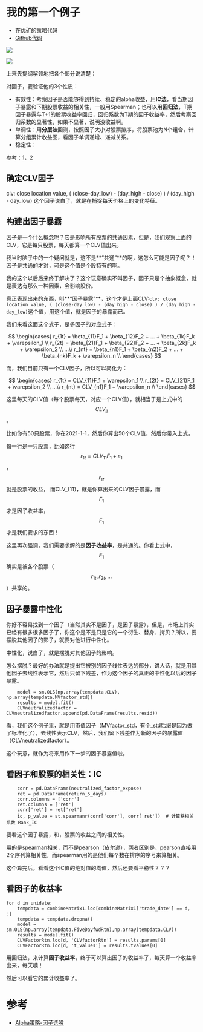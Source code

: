# 我的第一个例子

- [在优矿的策略代码](https://uqer.datayes.com/v3/community/share/61b170f3d6558d0110442baa)
- [Github代码](https://github.com/piginzoo/sandbox/blob/v1/quant/%E6%88%91%E7%9A%84%E5%AD%A6%E4%B9%A0%E4%BE%8B%E5%AD%90.py)


![](https://resource.shangmayuan.com/droxy-blog/2019/12/04/14f114fb402c43da815ffa76e2a72a15-2.png)

![](https://pic.jg.com.cn/img/pinggu/e07ed41db868747470733a2f2f706963342e7a68696d672e636f6d2f38302f76322d30613635393764656137386337336330393434643963303566663839306463375f68642e6a7067d1f544d5d1.jpg)

上来先提纲挈领地把各个部分说清楚：

对因子，要验证他的3个性质：
- 有效性：考察因子是否能够得到持续、稳定的alpha收益，用**IC法**，看当期因子暴露和下期股票收益的相关性，一般用Spearman；也可以用**回归法**，T期因子暴露与T+1的股票收益率回归，回归系数为T期的因子收益率，然后考察回归系数的显著性，如果不显著，说明没收益啊。
- 单调性：用**分层法**回测，按照因子大小对股票排序，将股票池为N个组合，计算分组累计收益图，看因子单调递增、递减关系。
- 稳定性：

参考：[1](https://www.shangmayuan.com/a/118d3cb632654637b7688a3a.html)，[2](https://bbs.pinggu.org/thread-6947014-1-1.html)

## 确定CLV因子

clv: close location value, ( (close-day_low) - (day_high - close) ) / (day_high - day_low)
这个因子说白了，就是在捕捉每天价格上的变化特征。


## 构建出因子暴露

因子是一个什么概念呢？它是影响所有股票的共通因素，但是，我们观察上面的CLV，它是每只股票，每天都算一个CLV值出来。

我当时脑子中的一个疑问就是，这不是**“共通”**的啊，这怎么可能是因子呢？！因子是共通的才对，可是这个值是个股特有的啊。

我的这个以后后来终于解决了？这个玩意确实不叫因子，因子只是个抽象概念，就是表达有那么一种因素，会影响股价。

真正表现出来的东西，叫**“因子暴露”**，这个才是上面CLV:`clv: close location value, ( (close-day_low) - (day_high - close) ) / (day_high - day_low)`这个值，用这个值，就是因子的暴露而已。

我们来看这面这个式子，是多因子的对应式子：

$$
\begin{cases}
r_{1t} = \beta_{11}F_1 + \beta_{12}F_2 + ... + \beta_{1k}F_k  + \varepsilon_1 \\ 
r_{2t} = \beta_{21}F_1 + \beta_{22}F_2 + ... + \beta_{2k}F_k  + \varepsilon_2 \\
...\\
r_{nt} = \beta_{n1}F_1 + \beta_{n2}F_2 + ... + \beta_{nk}F_k  + \varepsilon_n \\
\end{cases}
$$

而，我们目前只有一个CLV因子，所以可以简化为：

$$
\begin{cases}
r_{1t} = CLV_{11}F_1 + \varepsilon_1 \\ 
r_{2t} = CLV_{21}F_1 + \varepsilon_2 \\
...\\
r_{nt} = CLV_{n1}F_1 + \varepsilon_n \\
\end{cases}
$$

这里每天的CLV值（每个股票每天，对应一个CLV值），就相当于是上式中的$$CLV_{ij}$$。

比如你有50只股票，你在2021-1-1，然后你算出50个CLV值，然后你带入上式，

每一行是一只股票，比如这行$$r_{1t} = CLV_{11}F_1 + \varepsilon_1$$，$$r_{1t}$$就是股票的收益，
而CLV_{11}，就是你算出来的CLV因子暴露，而$$F_1$$才是因子收益率，$$F_1$$才是我们要求的东西！

这里再次强调，我们需要求解的是**因子收益率**，是共通的。你看上式中，$$F_1$$确实是被各个股票（$$r_{1t},r_{2t},...$$）共享的。

## 因子暴露中性化

你好不容易找到一个因子（当然其实不是因子，是因子暴露），但是，市场上其实已经有很多很多因子了，你这个是不是只是它的一个衍生、替身、拷贝？所以，要摆脱其他因子的影子，就要对他进行中性化。

中性化，说白了，就是摆脱对其他因子的影响。

怎么摆脱？最好的办法就是提出它被别的因子线性表达的部分，讲人话，就是用其他因子去线性表示它，然后只留下残差，作为这个因子的真正的中性化以后的因子暴露。

```
    model = sm.OLS(np.array(tempdata.CLV), np.array(tempdata.MVfactor_std))
    results = model.fit()
    CLVneutralizedfactor = CLVneutralizedfactor.append(pd.DataFrame(results.resid))
```

看，我们这个例子里，就是用市值因子（MVfactor_std，有个_std后缀是因为做了标准化了），去线性表示CLV，然后，我们留下残差作为新的因子的暴露值（CLVneutralizedfactor）。

这个玩意，就作为将来用作下一步的因子暴露值啦。

## 看因子和股票的相关性：IC

```
    corr = pd.DataFrame(neutralized_factor_expose)
    ret = pd.DataFrame(return_5_days)
    corr.columns = ['corr']
    ret.columns = ['ret']
    corr['ret'] = ret['ret']
	ic, p_value = st.spearmanr(corr['corr'], corr['ret'])  # 计算秩相关系数 Rank_IC
```
要看这个因子暴露，和，股票的收益之间的相关性。

用的是[spearman相关](https://www.cnblogs.com/zhangchaoyang/articles/2631907.html)，而不是pearson（皮尔逊），两者区别是，pearson直接用2个序列算相关性，而spearman用的是他们每个数在排序的序号来算相关。

这个算完后，看看这个IC值的绝对值的均值，然后还要看平稳性？？？

## 看因子的收益率

```
for d in unidate:
    tempdata = combineMatrix1.loc[combineMatrix1['trade_date'] == d, :]
    tempdata = tempdata.dropna()
    model = sm.OLS(np.array(tempdata.FiveDayfwdRtn),np.array(tempdata.CLV))
    results = model.fit()
    CLVFactorRtn.loc[d, 'CLVfactorRtn'] = results.params[0]
    CLVFactorRtn.loc[d, 't_values'] = results.tvalues[0]
```

用回归法，来计算**因子收益率**，终于可以算出因子的收益率了，每天算一个收益率出来，每天噢！

然后可以看它的累计收益率了。


# 参考

- [Alpha策略-因子选股](https://www.bilibili.com/video/BV1wE41147V7?p=11)